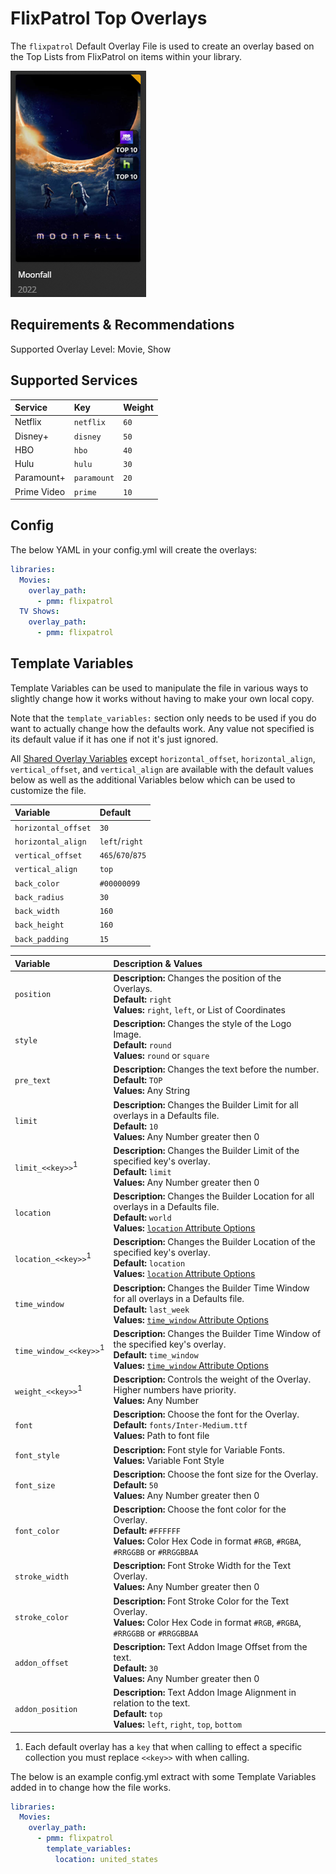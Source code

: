 # FlixPatrol Top Overlays

The `flixpatrol` Default Overlay File is used to create an overlay based on the Top Lists from FlixPatrol on items within your library.

![](images/flixpatrol.png)

## Requirements & Recommendations

Supported Overlay Level: Movie, Show

## Supported Services

| Service     | Key         | Weight |
|:------------|:------------|:-------|
| Netflix     | `netflix`   | `60`   |
| Disney+     | `disney`    | `50`   |
| HBO         | `hbo`       | `40`   |
| Hulu        | `hulu`      | `30`   |
| Paramount+  | `paramount` | `20`   |
| Prime Video | `prime`     | `10`   |

## Config

The below YAML in your config.yml will create the overlays:

```yaml
libraries:
  Movies:
    overlay_path:
      - pmm: flixpatrol
  TV Shows:
    overlay_path:
      - pmm: flixpatrol
```

## Template Variables

Template Variables can be used to manipulate the file in various ways to slightly change how it works without having to make your own local copy.

Note that the `template_variables:` section only needs to be used if you do want to actually change how the defaults work. Any value not specified is its default value if it has one if not it's just ignored.

All [Shared Overlay Variables](../overlay_variables) except `horizontal_offset`, `horizontal_align`, `vertical_offset`, and `vertical_align` are available with the default values below as well as the additional Variables below which can be used to customize the file.
 
| Variable            | Default           |
|:--------------------|:------------------|
| `horizontal_offset` | `30`              |
| `horizontal_align`  | `left`/`right`    |
| `vertical_offset`   | `465`/`670`/`875` |
| `vertical_align`    | `top`             |
| `back_color`        | `#00000099`       |
| `back_radius`       | `30`              |
| `back_width`        | `160`             |
| `back_height`       | `160`             |
| `back_padding`      | `15`              |

| Variable                          | Description & Values                                                                                                                                                                                                              |
|:----------------------------------|:----------------------------------------------------------------------------------------------------------------------------------------------------------------------------------------------------------------------------------|
| `position`                        | **Description:** Changes the position of the Overlays.<br>**Default:** `right`<br>**Values:** `right`, `left`, or List of Coordinates                                                                                             |
| `style`                           | **Description:** Changes the style of the Logo Image.<br>**Default:** `round`<br>**Values:** `round` or `square`                                                                                                                  |
| `pre_text`                        | **Description:** Changes the text before the number.<br>**Default:** `TOP`<br>**Values:** Any String                                                                                                                              |
| `limit`                           | **Description:** Changes the Builder Limit for all overlays in a Defaults file.<br>**Default:** `10`<br>**Values:** Any Number greater then 0                                                                                     |
| `limit_<<key>>`<sup>1</sup>       | **Description:** Changes the Builder Limit of the specified key's overlay.<br>**Default:** `limit`<br>**Values:** Any Number greater then 0                                                                                       |
| `location`                        | **Description:** Changes the Builder Location for all overlays in a Defaults file.<br>**Default:** `world`<br>**Values:** [`location` Attribute Options](../../metadata/builders/flixpatrol.md#top-platform-attributes)           |
| `location_<<key>>`<sup>1</sup>    | **Description:** Changes the Builder Location of the specified key's overlay.<br>**Default:** `location`<br>**Values:** [`location` Attribute Options](../../metadata/builders/flixpatrol.md#top-platform-attributes)             |
| `time_window`                     | **Description:** Changes the Builder Time Window for all overlays in a Defaults file.<br>**Default:** `last_week`<br>**Values:** [`time_window` Attribute Options](../../metadata/builders/flixpatrol.md#top-platform-attributes) |
| `time_window_<<key>>`<sup>1</sup> | **Description:** Changes the Builder Time Window of the specified key's overlay.<br>**Default:** `time_window`<br>**Values:** [`time_window` Attribute Options](../../metadata/builders/flixpatrol.md#top-platform-attributes)    |
| `weight_<<key>>`<sup>1</sup>      | **Description:** Controls the weight of the Overlay. Higher numbers have priority.<br>**Values:** Any Number                                                                                                                      |
| `font`                            | **Description:** Choose the font for the Overlay.<br>**Default:** `fonts/Inter-Medium.ttf`<br>**Values:** Path to font file                                                                                                       |
| `font_style`                      | **Description:** Font style for Variable Fonts.<br>**Values:** Variable Font Style                                                                                                                                                |
| `font_size`                       | **Description:** Choose the font size for the Overlay.<br>**Default:** `50`<br>**Values:** Any Number greater then 0                                                                                                              |
| `font_color`                      | **Description:** Choose the font color for the Overlay.<br>**Default:** `#FFFFFF`<br>**Values:** Color Hex Code in format `#RGB`, `#RGBA`, `#RRGGBB` or `#RRGGBBAA`                                                               |
| `stroke_width`                    | **Description:** Font Stroke Width for the Text Overlay.<br>**Values:** Any Number greater then 0                                                                                                                                 |
| `stroke_color`                    | **Description:** Font Stroke Color for the Text Overlay.<br>**Values:** Color Hex Code in format `#RGB`, `#RGBA`, `#RRGGBB` or `#RRGGBBAA`                                                                                        |
| `addon_offset`                    | **Description:** Text Addon Image Offset from the text.<br>**Default:** `30`<br>**Values:** Any Number greater then 0                                                                                                             |
| `addon_position`                  | **Description:** Text Addon Image Alignment in relation to the text.<br>**Default:** `top`<br>**Values:** `left`, `right`, `top`, `bottom`                                                                                        |

1. Each default overlay has a `key` that when calling to effect a specific collection you must replace `<<key>>` with when calling.

The below is an example config.yml extract with some Template Variables added in to change how the file works.

```yaml
libraries:
  Movies:
    overlay_path:
      - pmm: flixpatrol
        template_variables:
          location: united_states
```
